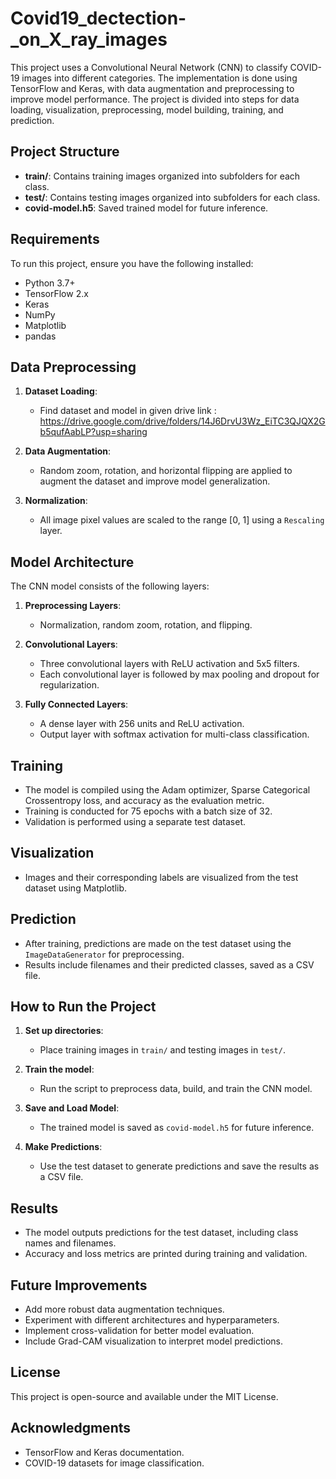 # Covid19_dectection-_on_X_ray_images



This project uses a Convolutional Neural Network (CNN) to classify COVID-19 images into different categories. The implementation is done using TensorFlow and Keras, with data augmentation and preprocessing to improve model performance. The project is divided into steps for data loading, visualization, preprocessing, model building, training, and prediction.

## Project Structure

- **train/**: Contains training images organized into subfolders for each class.
- **test/**: Contains testing images organized into subfolders for each class.
- **covid-model.h5**: Saved trained model for future inference.

## Requirements

To run this project, ensure you have the following installed:

- Python 3.7+
- TensorFlow 2.x
- Keras
- NumPy
- Matplotlib
- pandas


## Data Preprocessing

1. **Dataset Loading**:
   - Find dataset and model in given drive link : https://drive.google.com/drive/folders/14J6DrvU3Wz_EiTC3QJQX2Gb5qufAabLP?usp=sharing
   
2. **Data Augmentation**:
   - Random zoom, rotation, and horizontal flipping are applied to augment the dataset and improve model generalization.

3. **Normalization**:
   - All image pixel values are scaled to the range [0, 1] using a `Rescaling` layer.

## Model Architecture

The CNN model consists of the following layers:

1. **Preprocessing Layers**:
   - Normalization, random zoom, rotation, and flipping.

2. **Convolutional Layers**:
   - Three convolutional layers with ReLU activation and 5x5 filters.
   - Each convolutional layer is followed by max pooling and dropout for regularization.

3. **Fully Connected Layers**:
   - A dense layer with 256 units and ReLU activation.
   - Output layer with softmax activation for multi-class classification.

## Training

- The model is compiled using the Adam optimizer, Sparse Categorical Crossentropy loss, and accuracy as the evaluation metric.
- Training is conducted for 75 epochs with a batch size of 32.
- Validation is performed using a separate test dataset.

## Visualization

- Images and their corresponding labels are visualized from the test dataset using Matplotlib.

## Prediction

- After training, predictions are made on the test dataset using the `ImageDataGenerator` for preprocessing.
- Results include filenames and their predicted classes, saved as a CSV file.

## How to Run the Project

1. **Set up directories**:
   - Place training images in `train/` and testing images in `test/`.

2. **Train the model**:
   - Run the script to preprocess data, build, and train the CNN model.

3. **Save and Load Model**:
   - The trained model is saved as `covid-model.h5` for future inference.

4. **Make Predictions**:
   - Use the test dataset to generate predictions and save the results as a CSV file.

## Results

- The model outputs predictions for the test dataset, including class names and filenames.
- Accuracy and loss metrics are printed during training and validation.

## Future Improvements

- Add more robust data augmentation techniques.
- Experiment with different architectures and hyperparameters.
- Implement cross-validation for better model evaluation.
- Include Grad-CAM visualization to interpret model predictions.

## License

This project is open-source and available under the MIT License.

## Acknowledgments

- TensorFlow and Keras documentation.
- COVID-19 datasets for image classification.

